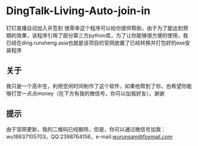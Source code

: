 # DingTalk-Living-Auto-join-in
钉钉直播自动加入并签到
很荣幸这个程序可以给你提供帮助，由于为了能达到预期的效果，该程序引用了部分第三方python库，为了让你能够很方便的使用，我已经在ding.runsheng.asia也就是该项目的官网放置了已经转换并打包好的exe安装程序
## 关于
我只是一个高中生，利用空闲时间制作了这个软件，如果他帮到了你，也希望你能够打赏一点点money（在下方有我的微信号，你可以加我好友）。谢谢
## 提示
由于官网更新，我的二维码已经删除，但是，你可以通过微信号加我：wu16637105703，QQ:2398764156，e-mail:wurunsam@foxmail.com

